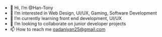 - 👋 Hi, I’m @Han-Tony
- 👀 I’m interested in Web Design, UI/UX, Gaming, Software Development
- 🌱 I’m currently learning front end development, UI/UX
- 💞️ I’m looking to collaborate on junior developer projects
- 📫 How to reach me oadaniyan25@gmail.com

<!---
Han-Tony/Han-Tony is a ✨ special ✨ repository because its `README.md` (this file) appears on your GitHub profile.
You can click the Preview link to take a look at your changes.
--->
